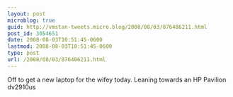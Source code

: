 ```yaml
---
layout: post
microblog: true
guid: http://vmstan-tweets.micro.blog/2008/08/03/876486211.html
post_id: 3054651
date: 2008-08-03T10:51:45-0600
lastmod: 2008-08-03T10:51:45-0600
type: post
url: /2008/08/03/876486211.html
---
```

Off to get a new laptop for the wifey today. Leaning towards an HP Pavilion dv2910us
